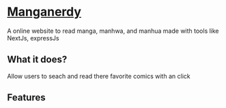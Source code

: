<h1>
    <a href="https://manganerdy.com">Manganerdy</a>
</h1>
<p>A online website to read manga, manhwa, and manhua made with tools like NextJs, expressJs</p>
<h2>What it does?</h2>
<p>Allow users to seach and read there favorite comics with an click</p>
<h2>Features</h2>
